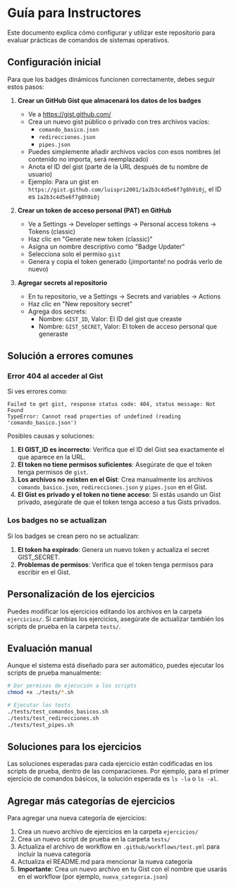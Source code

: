# Guía para Instructores

Este documento explica cómo configurar y utilizar este repositorio para evaluar prácticas de comandos de sistemas operativos.

## Configuración inicial

Para que los badges dinámicos funcionen correctamente, debes seguir estos pasos:

1. **Crear un GitHub Gist que almacenará los datos de los badges**
   - Ve a https://gist.github.com/
   - Crea un nuevo gist público o privado con tres archivos vacíos:
     - `comando_basico.json`
     - `redirecciones.json`
     - `pipes.json`
   - Puedes simplemente añadir archivos vacíos con esos nombres (el contenido no importa, será reemplazado)
   - Anota el ID del gist (parte de la URL después de tu nombre de usuario)
   - Ejemplo: Para un gist en `https://gist.github.com/luispri2001/1a2b3c4d5e6f7g8h9i0j`, el ID es `1a2b3c4d5e6f7g8h9i0j`

2. **Crear un token de acceso personal (PAT) en GitHub**
   - Ve a Settings -> Developer settings -> Personal access tokens -> Tokens (classic)
   - Haz clic en "Generate new token (classic)"
   - Asigna un nombre descriptivo como "Badge Updater"
   - Selecciona solo el permiso `gist`
   - Genera y copia el token generado (¡importante! no podrás verlo de nuevo)

3. **Agregar secrets al repositorio**
   - En tu repositorio, ve a Settings -> Secrets and variables -> Actions
   - Haz clic en "New repository secret"
   - Agrega dos secrets:
     - Nombre: `GIST_ID`, Valor: El ID del gist que creaste
     - Nombre: `GIST_SECRET`, Valor: El token de acceso personal que generaste

## Solución a errores comunes

### Error 404 al acceder al Gist

Si ves errores como:
```
Failed to get gist, response status code: 404, status message: Not Found
TypeError: Cannot read properties of undefined (reading 'comando_basico.json')
```

Posibles causas y soluciones:
1. **El GIST_ID es incorrecto**: Verifica que el ID del Gist sea exactamente el que aparece en la URL.
2. **El token no tiene permisos suficientes**: Asegúrate de que el token tenga permisos de `gist`.
3. **Los archivos no existen en el Gist**: Crea manualmente los archivos `comando_basico.json`, `redirecciones.json` y `pipes.json` en el Gist.
4. **El Gist es privado y el token no tiene acceso**: Si estás usando un Gist privado, asegúrate de que el token tenga acceso a tus Gists privados.

### Los badges no se actualizan

Si los badges se crean pero no se actualizan:
1. **El token ha expirado**: Genera un nuevo token y actualiza el secret GIST_SECRET.
2. **Problemas de permisos**: Verifica que el token tenga permisos para escribir en el Gist.

## Personalización de los ejercicios

Puedes modificar los ejercicios editando los archivos en la carpeta `ejercicios/`. Si cambias los ejercicios, asegúrate de actualizar también los scripts de prueba en la carpeta `tests/`.

## Evaluación manual

Aunque el sistema está diseñado para ser automático, puedes ejecutar los scripts de prueba manualmente:

```bash
# Dar permisos de ejecución a los scripts
chmod +x ./tests/*.sh

# Ejecutar los tests
./tests/test_comandos_basicos.sh
./tests/test_redirecciones.sh
./tests/test_pipes.sh
```

## Soluciones para los ejercicios

Las soluciones esperadas para cada ejercicio están codificadas en los scripts de prueba, dentro de las comparaciones. Por ejemplo, para el primer ejercicio de comandos básicos, la solución esperada es `ls -la` o `ls -al`.

## Agregar más categorías de ejercicios

Para agregar una nueva categoría de ejercicios:

1. Crea un nuevo archivo de ejercicios en la carpeta `ejercicios/`
2. Crea un nuevo script de prueba en la carpeta `tests/`
3. Actualiza el archivo de workflow en `.github/workflows/test.yml` para incluir la nueva categoría
4. Actualiza el README.md para mencionar la nueva categoría
5. **Importante**: Crea un nuevo archivo en tu Gist con el nombre que usarás en el workflow (por ejemplo, `nueva_categoria.json`)
